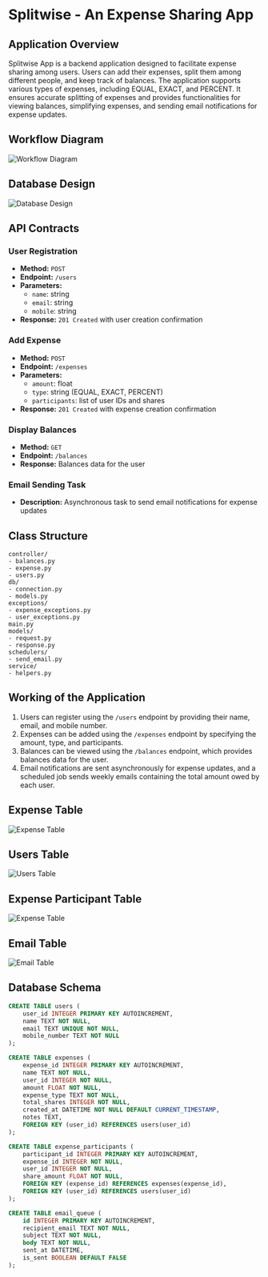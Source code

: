 # Splitwise - An Expense Sharing App

## Application Overview

Splitwise App is a backend application designed to facilitate expense sharing among users. Users can add their expenses, split them among different people, and keep track of balances. The application supports various types of expenses, including EQUAL, EXACT, and PERCENT. It ensures accurate splitting of expenses and provides functionalities for viewing balances, simplifying expenses, and sending email notifications for expense updates.

## Workflow Diagram

![Workflow Diagram](workflow.png)

## Database Design

![Database Design](splitwise-db.png)

## API Contracts

### User Registration

- **Method:** `POST`
- **Endpoint:** `/users`
- **Parameters:**
  - `name`: string
  - `email`: string
  - `mobile`: string
- **Response:** `201 Created` with user creation confirmation

### Add Expense

- **Method:** `POST`
- **Endpoint:** `/expenses`
- **Parameters:**
  - `amount`: float
  - `type`: string (EQUAL, EXACT, PERCENT)
  - `participants`: list of user IDs and shares
- **Response:** `201 Created` with expense creation confirmation

### Display Balances

- **Method:** `GET`
- **Endpoint:** `/balances`
- **Response:** Balances data for the user

### Email Sending Task

- **Description:** Asynchronous task to send email notifications for expense updates

## Class Structure
    controller/
    - balances.py
    - expense.py
    - users.py
    db/
    - connection.py
    - models.py
    exceptions/
    - expense_exceptions.py
    - user_exceptions.py
    main.py
    models/
    - request.py
    - response.py
    schedulers/
    - send_email.py
    service/
    - helpers.py

## Working of the Application

1. Users can register using the `/users` endpoint by providing their name, email, and mobile number.
2. Expenses can be added using the `/expenses` endpoint by specifying the amount, type, and participants.
3. Balances can be viewed using the `/balances` endpoint, which provides balances data for the user.
4. Email notifications are sent asynchronously for expense updates, and a scheduled job sends weekly emails containing the total amount owed by each user.

## Expense Table

![Expense Table](expenses-table.png)

## Users Table

![Users Table](users-table.png)

## Expense Participant Table

![Expense Table](expenses-participants-table.png)

## Email Table

![Email Table](email-table.png)

## Database Schema

```sql
CREATE TABLE users (
    user_id INTEGER PRIMARY KEY AUTOINCREMENT,
    name TEXT NOT NULL,
    email TEXT UNIQUE NOT NULL,
    mobile_number TEXT NOT NULL
);

CREATE TABLE expenses (
    expense_id INTEGER PRIMARY KEY AUTOINCREMENT,
    name TEXT NOT NULL,
    user_id INTEGER NOT NULL,
    amount FLOAT NOT NULL,
    expense_type TEXT NOT NULL,
    total_shares INTEGER NOT NULL,
    created_at DATETIME NOT NULL DEFAULT CURRENT_TIMESTAMP,
    notes TEXT,
    FOREIGN KEY (user_id) REFERENCES users(user_id)
);

CREATE TABLE expense_participants (
    participant_id INTEGER PRIMARY KEY AUTOINCREMENT,
    expense_id INTEGER NOT NULL,
    user_id INTEGER NOT NULL,
    share_amount FLOAT NOT NULL,
    FOREIGN KEY (expense_id) REFERENCES expenses(expense_id),
    FOREIGN KEY (user_id) REFERENCES users(user_id)
);

CREATE TABLE email_queue (
    id INTEGER PRIMARY KEY AUTOINCREMENT,
    recipient_email TEXT NOT NULL,
    subject TEXT NOT NULL,
    body TEXT NOT NULL,
    sent_at DATETIME,
    is_sent BOOLEAN DEFAULT FALSE
);
